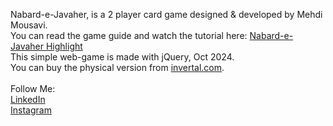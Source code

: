 Nabard-e-Javaher, is a 2 player card game designed & developed by Mehdi Mousavi.<br>
You can read the game guide and watch the tutorial here: <a href="https://www.instagram.com/s/aGlnaGxpZ2h0OjE3OTI5OTcyNzQ1ODU3NTA1?igsh=bW4yNXdnZ3N0NXl1" target="_blank">Nabard-e-Javaher Highlight</a>
<br>
This simple web-game is made with jQuery, Oct 2024.
<br>
You can buy the physical version from <a href="https://invertal.com" target="_blank">invertal.com</a>.
<br>
<br>Follow Me:<br>
<a href="https://www.linkedin.com/in/mehdi-mousavi-ba5b371bb/">LinkedIn</a>
<br>
<a href="https://instagram.com/invertalgames">Instagram</a>
